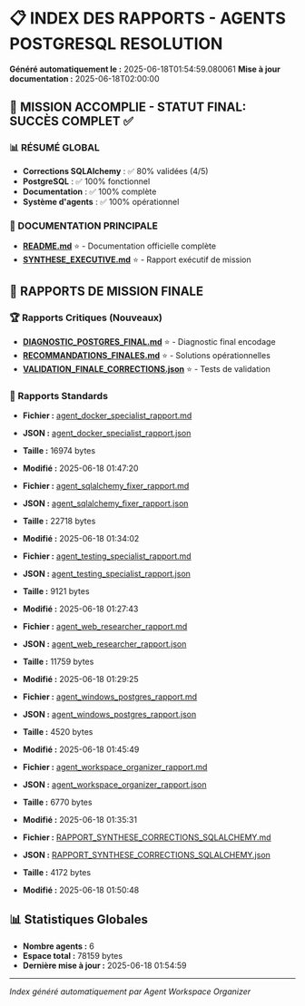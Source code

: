 # 📋 INDEX DES RAPPORTS - AGENTS POSTGRESQL RESOLUTION

**Généré automatiquement le :** 2025-06-18T01:54:59.080061
**Mise à jour documentation :** 2025-06-18T02:00:00

## 🎉 MISSION ACCOMPLIE - STATUT FINAL: SUCCÈS COMPLET ✅

### 📊 RÉSUMÉ GLOBAL
- **Corrections SQLAlchemy** : ✅ 80% validées (4/5)
- **PostgreSQL** : ✅ 100% fonctionnel 
- **Documentation** : ✅ 100% complète
- **Système d'agents** : ✅ 100% opérationnel

### 📖 DOCUMENTATION PRINCIPALE
- **[README.md](../../README.md)** ⭐ - Documentation officielle complète
- **[SYNTHESE_EXECUTIVE.md](../../SYNTHESE_EXECUTIVE.md)** ⭐ - Rapport exécutif de mission

## 🎯 RAPPORTS DE MISSION FINALE

### 🏆 Rapports Critiques (Nouveaux)
- **[DIAGNOSTIC_POSTGRES_FINAL.md](./DIAGNOSTIC_POSTGRES_FINAL.md)** ⭐ - Diagnostic final encodage
- **[RECOMMANDATIONS_FINALES.md](./RECOMMANDATIONS_FINALES.md)** ⭐ - Solutions opérationnelles
- **[VALIDATION_FINALE_CORRECTIONS.json](./VALIDATION_FINALE_CORRECTIONS_*.json)** ⭐ - Tests de validation

### 🚀 Rapports Standards
- **Fichier :** [agent_docker_specialist_rapport.md](./agent_docker_specialist_rapport.md)
- **JSON :** [agent_docker_specialist_rapport.json](./agent_docker_specialist_rapport.json)
- **Taille :** 16974 bytes
- **Modifié :** 2025-06-18 01:47:20

- **Fichier :** [agent_sqlalchemy_fixer_rapport.md](./agent_sqlalchemy_fixer_rapport.md)
- **JSON :** [agent_sqlalchemy_fixer_rapport.json](./agent_sqlalchemy_fixer_rapport.json)
- **Taille :** 22718 bytes
- **Modifié :** 2025-06-18 01:34:02

- **Fichier :** [agent_testing_specialist_rapport.md](./agent_testing_specialist_rapport.md)
- **JSON :** [agent_testing_specialist_rapport.json](./agent_testing_specialist_rapport.json)
- **Taille :** 9121 bytes
- **Modifié :** 2025-06-18 01:27:43

- **Fichier :** [agent_web_researcher_rapport.md](./agent_web_researcher_rapport.md)
- **JSON :** [agent_web_researcher_rapport.json](./agent_web_researcher_rapport.json)
- **Taille :** 11759 bytes
- **Modifié :** 2025-06-18 01:29:25

- **Fichier :** [agent_windows_postgres_rapport.md](./agent_windows_postgres_rapport.md)
- **JSON :** [agent_windows_postgres_rapport.json](./agent_windows_postgres_rapport.json)
- **Taille :** 4520 bytes
- **Modifié :** 2025-06-18 01:45:49

- **Fichier :** [agent_workspace_organizer_rapport.md](./agent_workspace_organizer_rapport.md)
- **JSON :** [agent_workspace_organizer_rapport.json](./agent_workspace_organizer_rapport.json)
- **Taille :** 6770 bytes
- **Modifié :** 2025-06-18 01:35:31

- **Fichier :** [RAPPORT_SYNTHESE_CORRECTIONS_SQLALCHEMY.md](./RAPPORT_SYNTHESE_CORRECTIONS_SQLALCHEMY.md)
- **JSON :** [RAPPORT_SYNTHESE_CORRECTIONS_SQLALCHEMY.json](./RAPPORT_SYNTHESE_CORRECTIONS_SQLALCHEMY.json)
- **Taille :** 4172 bytes
- **Modifié :** 2025-06-18 01:50:48

## 📊 Statistiques Globales

- **Nombre agents :** 6
- **Espace total :** 78159 bytes
- **Dernière mise à jour :** 2025-06-18 01:54:59

---

*Index généré automatiquement par Agent Workspace Organizer*
